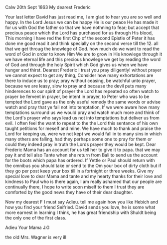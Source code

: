  Calw 20th Sept 1863
My dearest Frederic

Your last letter David has just read me, I am glad to hear you are so well and happy. In the Lord Jesus we can be happy He is our peace He has made it for us with God the father so that we have nothning to fear; but accept that precious peace which the Lord has purchased for us through His blood, This morning I have red the first Chp of the second Epistle of Peter it has done me good read it and think specially on the second verse till the 12. all that we get throug the knowlege of God. how much do we want to read the word of God in order to know Him We are to grow in His knowlege through it we have eternal life and this precious knowlege we get by reading the word of God and through the holy Spirit which God gives us when we have hunger and thirst. Dearest Frederic I trust you pray diligently! without prayer we cannot expect to get any thing, Consider how many exhortations are there to induce us to pray; pray without ceasing, be watchful unto prayer, because we are leasy, slow to pray and because the devil puts many hinderences to our spirit of prayer the Lord has repeated so often watch to prayer be fervent in prayer, be intent in prayer, to Peter who was to be tempted the Lord gave as the only useful remedy the same words or advise watch and pray that ye fall not into temptation, If we were aware how many temptations surround us we would pray and watch much more and think of the Lord's prayer who says lead us not into temptations but deliver us from evil. I often feel the want to repeat to the the Lord this sentance of his own taught petitions for meself and mine. We have much to thank and praise the Lord for keeping us, were we not kept we would fall in to many sins in which many others are falling, had they perhaps some one to pray for them or could they indeed pray in truth the Lords prayer they would be kept. 
Dear Frederic Mama has an account for us tell her to give it to papa. that we may pay it and tell also Tante when she return from Bali to send us the account for the boots which papa has ordered. If Yettle or Paul should return with the omnibus you should take or send to the Om your box of dirty cloth but if they go per post keep your box till in a fortnight or three weeks. Give my special love to dear Mama and tante and my hearty thanks for their love and kindness to Paul who is there again, I am really ashamed that our people are continually there, I hope to write soon miself to them I trust they are comforted by the good news they have of their dear daughter.

Now my dearest F I must say Adieu. tell me again how you like Hebich and how you find your friend Seifried. David sends you love, he is some what more earnest in learning I think, he has great friendship with Shuldt being the only one of the first class.

 Adieu Your Mama J.G

the old Mrs. Wagner is very ill
